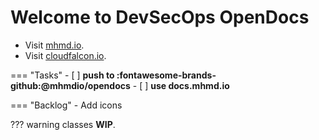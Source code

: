 # Welcome to DevSecOps OpenDocs

- Visit [mhmd.io](https://mhmd.io).
- Visit [cloudfalcon.io](https://cloudfalcon.io).

=== "Tasks"
    - [ ] **push to :fontawesome-brands-github:@mhmdio/opendocs**
    - [ ] **use docs.mhmd.io**

=== "Backlog"
    - Add icons

??? warning classes
    **WIP**.

